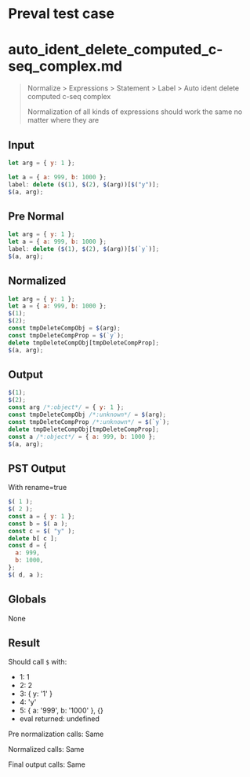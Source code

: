 # Preval test case

# auto_ident_delete_computed_c-seq_complex.md

> Normalize > Expressions > Statement > Label > Auto ident delete computed c-seq complex
>
> Normalization of all kinds of expressions should work the same no matter where they are

## Input

`````js filename=intro
let arg = { y: 1 };

let a = { a: 999, b: 1000 };
label: delete ($(1), $(2), $(arg))[$("y")];
$(a, arg);
`````

## Pre Normal


`````js filename=intro
let arg = { y: 1 };
let a = { a: 999, b: 1000 };
label: delete ($(1), $(2), $(arg))[$(`y`)];
$(a, arg);
`````

## Normalized


`````js filename=intro
let arg = { y: 1 };
let a = { a: 999, b: 1000 };
$(1);
$(2);
const tmpDeleteCompObj = $(arg);
const tmpDeleteCompProp = $(`y`);
delete tmpDeleteCompObj[tmpDeleteCompProp];
$(a, arg);
`````

## Output


`````js filename=intro
$(1);
$(2);
const arg /*:object*/ = { y: 1 };
const tmpDeleteCompObj /*:unknown*/ = $(arg);
const tmpDeleteCompProp /*:unknown*/ = $(`y`);
delete tmpDeleteCompObj[tmpDeleteCompProp];
const a /*:object*/ = { a: 999, b: 1000 };
$(a, arg);
`````

## PST Output

With rename=true

`````js filename=intro
$( 1 );
$( 2 );
const a = { y: 1 };
const b = $( a );
const c = $( "y" );
delete b[ c ];
const d = {
  a: 999,
  b: 1000,
};
$( d, a );
`````

## Globals

None

## Result

Should call `$` with:
 - 1: 1
 - 2: 2
 - 3: { y: '1' }
 - 4: 'y'
 - 5: { a: '999', b: '1000' }, {}
 - eval returned: undefined

Pre normalization calls: Same

Normalized calls: Same

Final output calls: Same
